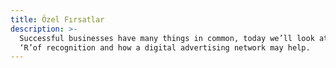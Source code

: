 ```yaml
---
title: Özel Fırsatlar
description: >-
  Successful businesses have many things in common, today we’ll look at the big
  ‘R’of recognition and how a digital advertising network may help.
---
```


